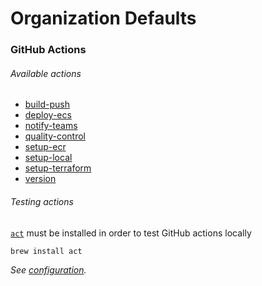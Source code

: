 # Organization Defaults


### GitHub Actions


###### Available actions
- [build-push](/.github/actions/build-push/action.yml)
- [deploy-ecs](/.github/actions/deploy-ecs/action.yml)
- [notify-teams](/.github/actions/notify-teams/action.yml)
- [quality-control](/.github/actions/quality-control/action.yml)
- [setup-ecr](/.github/actions/setup-ecr/action.yml)
- [setup-local](/.github/actions/setup-local/action.yml)
- [setup-terraform](/.github/actions/setup-terraform/action.yml)
- [version](/.github/actions/version/action.yml)

###### Testing actions

[`act`](https://github.com/nektos/act) must be installed in order to test GitHub actions locally

```bash
brew install act
```

_See [configuration](https://github.com/nektos/act#configuration)._